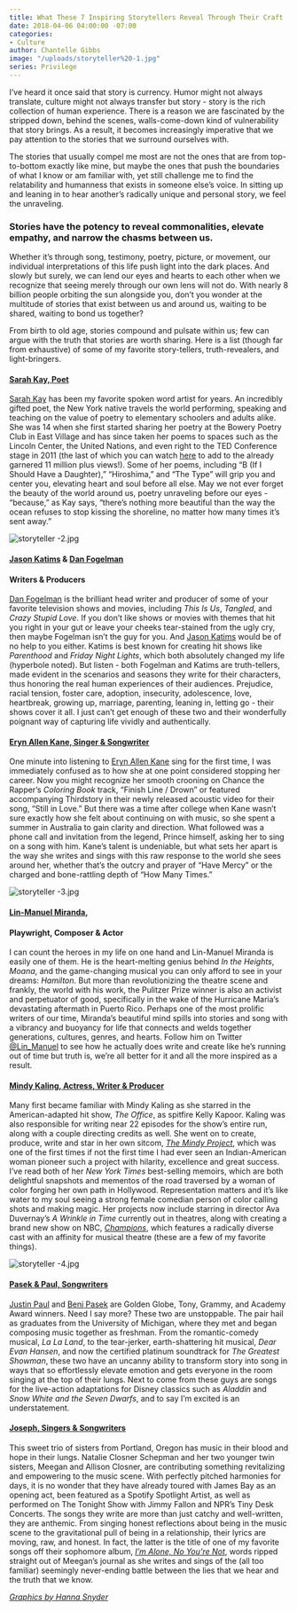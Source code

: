 ```yaml
---
title: What These 7 Inspiring Storytellers Reveal Through Their Craft
date: 2018-04-06 04:00:00 -07:00
categories:
- Culture
author: Chantelle Gibbs
image: "/uploads/storyteller%20-1.jpg"
series: Privilege
---
```


I’ve heard it once said that story is currency. Humor might not always translate, culture might not always transfer but story - story is the rich collection of human experience. There is a reason we are fascinated by the stripped down, behind the scenes, walls-come-down kind of vulnerability that story brings. As a result, it becomes increasingly imperative that we pay attention to the stories that we surround ourselves with. 

The stories that usually compel me most are not the ones that are from top-to-bottom exactly like mine, but maybe the ones that push the boundaries of what I know or am familiar with, yet still challenge me to find the relatability and humanness that exists in someone else’s voice. In sitting up and leaning in to hear another’s radically unique and personal story, we feel the unraveling. 

### Stories have the potency to reveal commonalities, elevate empathy, and narrow the chasms between us. 

Whether it’s through song, testimony, poetry, picture, or movement, our individual interpretations of this life push light into the dark places. And slowly but surely, we can lend our eyes and hearts to each other when we recognize that seeing merely through our own lens will not do. With nearly 8 billion people orbiting the sun alongside you, don’t you wonder at the multitude of stories that exist between us and around us, waiting to be shared, waiting to bond us together? 

From birth to old age, stories compound and pulsate within us; few can argue with the truth that stories are worth sharing. Here is a list (though far from exhaustive) of some of my favorite story-tellers, truth-revealers, and light-bringers.

#### [Sarah Kay, Poet](http://www.kaysarahsera.com/)

[Sarah Kay](http://www.kaysarahsera.com/) has been my favorite spoken word artist for years. An incredibly gifted poet, the New York native travels the world performing, speaking and teaching on the value of poetry to elementary schoolers and adults alike. She was 14 when she first started sharing her poetry at the Bowery Poetry Club in East Village and has since taken her poems to spaces such as the Lincoln Center, the United Nations, and even right to the TED Conference stage in 2011 (the last of which you can watch [here](https://www.ted.com/talks/sarah_kay_if_i_should_have_a_daughter) to add to the already garnered 11 million plus views!). Some of her poems, including “B (If I Should Have a Daughter),” “Hiroshima,” and “The Type” will grip you and center you, elevating heart and soul before all else. May we not ever forget the beauty of the world around us, poetry unraveling before our eyes - “because,” as Kay says, “there’s nothing more beautiful than the way the ocean refuses to stop kissing the shoreline, no matter how many times it’s sent away.”

![storyteller -2.jpg](/uploads/storyteller%20-2.jpg)

#### [Jason Katims](https://twitter.com/jasonkatims?lang=en) & [Dan Fogelman](https://twitter.com/Dan_Fogelman?ref_src=twsrc%5Egoogle%7Ctwcamp%5Eserp%7Ctwgr%5Eauthor)     
#### Writers & Producers

[Dan Fogelman](https://twitter.com/Dan_Fogelman?ref_src=twsrc%5Egoogle%7Ctwcamp%5Eserp%7Ctwgr%5Eauthor) is the brilliant head writer and producer of some of your favorite television shows and movies, including _This Is Us_, _Tangled_, and _Crazy Stupid Love_. If you don’t like shows or movies with themes that hit you right in your gut or leave your cheeks tear-stained from the ugly cry, then maybe Fogelman isn’t the guy for you. And [Jason Katims](https://twitter.com/jasonkatims?lang=en) would be of no help to you either. Katims is best known for creating hit shows like _Parenthood_ and _Friday Night Lights_, which both absolutely changed my life (hyperbole noted). But listen - both Fogelman and Katims are truth-tellers, made evident in the scenarios and seasons they write for their characters, thus honoring the real human experiences of their audiences. Prejudice, racial tension, foster care, adoption, insecurity, adolescence, love, heartbreak, growing up, marriage, parenting, leaning in, letting go - their shows cover it all. I just can’t get enough of these two and their wonderfully poignant way of capturing life vividly and authentically. 

#### [Eryn Allen Kane, Singer & Songwriter](https://soundcloud.com/erynallenkane)

One minute into listening to [Eryn Allen Kane](https://soundcloud.com/erynallenkane) sing for the first time, I was immediately confused as to how she at one point considered stopping her career. Now you might recognize her smooth crooning on Chance the Rapper’s _Coloring Book_ track, “Finish Line / Drown” or featured accompanying Thirdstory in their newly released acoustic video for their song, “Still in Love.” But there was a time after college when Kane wasn’t sure exactly how she felt about continuing on with music, so she spent a summer in Australia to gain clarity and direction. What followed was a phone call and invitation from the legend, Prince himself, asking her to sing on a song with him. Kane’s talent is undeniable, but what sets her apart is the way she writes and sings with this raw response to the world she sees around her, whether that’s the outcry and prayer of “Have Mercy” or the charged and bone-rattling depth of “How Many Times.” 

![storyteller -3.jpg](/uploads/storyteller%20-3.jpg)

#### [Lin-Manuel Miranda]((https://twitter.com/Lin_Manuel?ref_src=twsrc%5Egoogle%7Ctwcamp%5Eserp%7Ctwgr%5Eauthor)),  
#### Playwright, Composer & Actor
	
I can count the heroes in my life on one hand and Lin-Manuel Miranda is easily one of them. He is the heart-melting genius behind _In the Heights_, _Moana_, and the game-changing musical you can only afford to see in your dreams: _Hamilton_. But more than revolutionizing the theatre scene and frankly, the world with his work, the Pulitzer Prize winner is also an activist and perpetuator of good, specifically in the wake of the Hurricane Maria’s devastating aftermath in Puerto Rico. Perhaps one of the most prolific writers of our time, Miranda’s beautiful mind spills into stories and song with a vibrancy and buoyancy for life that connects and welds together generations, cultures, genres, and hearts. Follow him on Twitter [@Lin_Manuel](https://twitter.com/Lin_Manuel) to see how he actually does write and create like he’s running out of time but truth is, we’re all better for it and all the more inspired as a result. 

#### [Mindy Kaling, Actress, Writer & Producer](https://twitter.com/mindykaling?ref_src=twsrc%5Egoogle%7Ctwcamp%5Eserp%7Ctwgr%5Eauthor)

Many first became familiar with Mindy Kaling as she starred in the American-adapted hit show, _The Office_, as spitfire Kelly Kapoor. Kaling was also responsible for writing near 22 episodes for the show’s entire run, along with a couple directing credits as well. She went on to create, produce, write and star in her own sitcom, [_The Mindy Project_](https://www.hulu.com/the-mindy-project), which was one of the first times if not the first time I had ever seen an Indian-American woman pioneer such a project with hilarity, excellence and great success. I’ve read both of her _New York Times_ best-selling memoirs, which are both delightful snapshots and mementos of the road traversed by a woman of color forging her own path in Hollywood. Representation matters and it’s like water to my soul seeing a strong female comedian person of color calling shots and making magic. Her projects now include starring in director Ava Duvernay’s _A Wrinkle in Time_ currently out in theatres, along with creating a brand new show on NBC, [_Champions_](https://www.nbc.com/champions?nbc=1), which features a radically diverse cast with an affinity for musical theatre (these are a few of my favorite things). 

![storyteller -4.jpg](/uploads/storyteller%20-4.jpg)

#### [Pasek & Paul, Songwriters](http://pasekandpaul.com/)

[Justin Paul](http://pasekandpaul.com/) and [Benj Pasek](http://pasekandpaul.com/) are Golden Globe, Tony, Grammy, and Academy Award winners. Need I say more? These two are unstoppable. The pair hail as graduates from the University of Michigan, where they met and began composing music together as freshman. From the romantic-comedy musical, _La La Land_, to the tear-jerker, earth-shattering hit musical, _Dear Evan Hansen_, and now the certified platinum soundtrack for _The Greatest Showman_, these two have an uncanny ability to transform story into song in ways that so effortlessly elevate emotion and gets everyone in the room singing at the top of their lungs. Next to come from these guys are songs for the live-action adaptations for Disney classics such as _Aladdin_ and _Snow White and the Seven Dwarfs_, and to say I’m excited is an understatement.

#### [Joseph, Singers & Songwriters](https://open.spotify.com/artist/5Wfvw7rDz7HA6gE2z6QhqO)

This sweet trio of sisters from Portland, Oregon has music in their blood and hope in their lungs. Natalie Closner Schepman and her two younger twin sisters, Meegan and Allison Closner, are contributing something revitalizing and empowering to the music scene. With perfectly pitched harmonies for days, it is no wonder that they have already toured with James Bay as an opening act, been featured as a Spotify Spotlight Artist, as well as performed on The Tonight Show with Jimmy Fallon and NPR’s Tiny Desk Concerts. The songs they write are more than just catchy and well-written, they are anthemic. From singing honest reflections about being in the music scene to the gravitational pull of being in a relationship, their lyrics are moving, raw,  and honest. In fact, the latter is the title of one of my favorite songs off their sophomore album, [_I’m Alone, No You’re Not_](https://open.spotify.com/album/7yLup1hOE1TLRGyUdW07TW), words ripped straight out of Meegan’s journal as she writes and sings of the (all too familiar) seemingly never-ending battle between the lies that we hear and the truth that we know. 

_[Graphics by Hanna Snyder](http://www.hannasnyder.com/)_